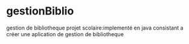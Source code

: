# gestionBiblio
gestion de bibliotheque
projet scolaire:implementé en java consistant a créer une aplication de gestion de bibliotheque 
